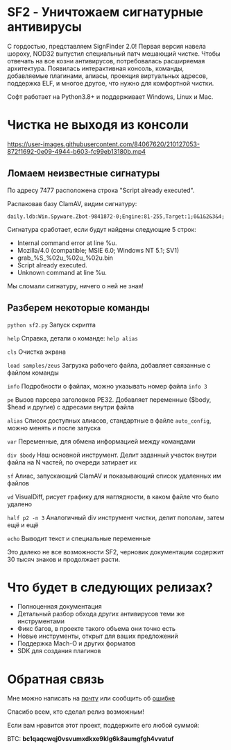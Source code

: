 
# SF2 - Уничтожаем сигнатурные антивирусы

С гордостью, представляем SignFinder 2.0! Первая версия навела шороху, NOD32 выпустил специальный патч мешающий чистке. Чтобы отвечать на все козни антивирусов, потребовалась расширяемая архитектура. Появилась интерактивная консоль, команды, добавляемые плагинами, алиасы, проекция виртуальных адресов, поддержка ELF, и многое другое, что нужно для комфортной чистки.

Софт работает на Python3.8+ и поддерживает Windows, Linux и Mac.

# Чистка не выходя из консоли

https://user-images.githubusercontent.com/84067620/210127053-872f1692-0e09-4944-b603-fc99eb13180b.mp4

## Ломаем неизвестные сигнатуры 

По адресу 7477 расположена строка "Script already executed".

Распаковав базу ClamAV, видим сигнатуру:

`daily.ldb:Win.Spyware.Zbot-9841872-0;Engine:81-255,Target:1;0&1&2&3&4;`

Сигнатура сработает, если будут найдены следующие 5 строк:
- Internal command error at line %u.
- Mozilla/4.0 (compatible; MSIE 6.0; Windows NT 5.1; SV1)
- grab_%S_%02u_%02u_%02u.bin
- Script already executed.
- Unknown command at line %u.

Мы сломали сигнатуру, ничего о ней не зная!

## Разберем некоторые команды

`python sf2.py` Запуск скрипта

`help` Справка, детали о команде: `help alias`

`cls` Очистка экрана

`load samples/zeus` Загрузка рабочего файла, добавляет связанные с файлом команды

`info` Подробности о файлах, можно указывать номер файла `info 3`

`pe` Вызов парсера заголовков PE32. Добавляет переменные ($body, $head и другие) с адресами внутри файла

`alias` Список доступных алиасов, стандартные в файле `auto_config`, можно менять и после запуска

`var` Переменные, для обмена информацией между командами

`div $body` Наш основной инструмент. Делит заданный участок внутри файла на N частей, по очереди затирает их 

`sf` Алиас, запускающий ClamAV и показывающий список удаленных им файлов

`vd` VisualDiff, рисует графику для наглядности, в каком файле что было удалено

`half p2 -n 3` Аналогичный div инструмент чистки, делит пополам, затем ещё и ещё

`echo` Выводит текст и специальные переменные

Это далеко не все возможности SF2, черновик документации содержит 30 тысяч знаков и продолжает расти.

# Что будет в следующих релизах?

- Полноценная документация
- Детальный разбор обхода других антивирусов теми же инструментами
- Фикс багов, в проекте такого объема они точно есть
- Новые инструменты, открыт для ваших предложений
- Поддержка Mach-O и других форматов
- SDK для создания плагинов

# Обратная связь

Мне можно написать на [почту](mailto:d3ranged_blog@proton.me) или сообщить об [ошибке](https://github.com/d3ranged/sf2/issues)

Спасибо всем, кто сделал релиз возможным!

Если вам нравится этот проект, поддержите его любой суммой:

BTC: **bc1qaqcwqj0vsvumxdkxe9klg6k8aumgfgh4vvatuf**
